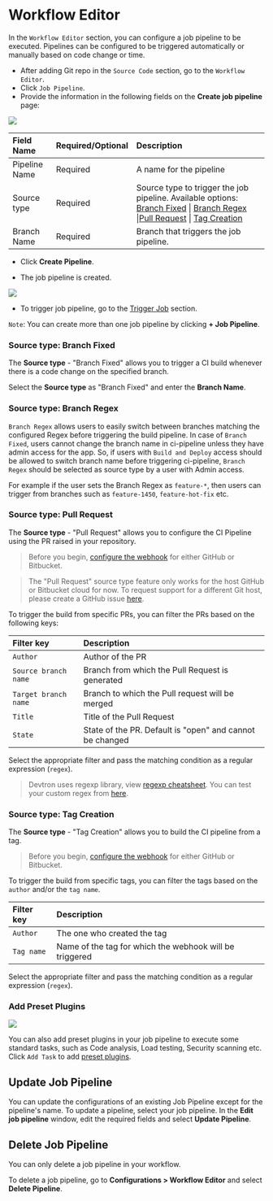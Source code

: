 # Workflow Editor

In the `Workflow Editor` section, you can configure a job pipeline to be executed. Pipelines can be configured to be triggered automatically or manually based on code change or time.

* After adding Git repo in the `Source Code` section, go to the `Workflow Editor`. 
* Click `Job Pipeline`.
* Provide the information in the following fields on the **Create job pipeline** page:

![](https://devtron-public-asset.s3.us-east-2.amazonaws.com/images/create-job/create-job-pipeline-basic.jpg)

| Field Name | Required/Optional | Description |
| :--- | :--- | :--- |
| Pipeline Name | Required | A name for the pipeline |
| Source type | Required | Source type to trigger the job pipeline. Available options: [Branch Fixed](#source-type-branch-fixed) \| [Branch Regex](#source-type-branch-regex) \|[Pull Request](#source-type-pull-request) \| [Tag Creation](#source-type-tag-creation) |
| Branch Name | Required | Branch that triggers the job pipeline. |

* Click **Create Pipeline**.

* The job pipeline is created.

![](https://devtron-public-asset.s3.us-east-2.amazonaws.com/images/create-job/job-pipeline-created.jpg)

* To trigger job pipeline, go to the [Trigger Job](triggering-job.md) section. 

`Note`: You can create more than one job pipeline by clicking **+ Job Pipeline**.


### Source type: Branch Fixed

The **Source type** - "Branch Fixed" allows you to trigger a CI build whenever there is a code change on the specified branch.

Select the **Source type** as "Branch Fixed" and enter the **Branch Name**.

### Source type: Branch Regex

`Branch Regex` allows users to easily switch between branches matching the configured Regex before triggering the build pipeline.
In case of `Branch Fixed`, users cannot change the branch name in ci-pipeline unless they have admin access for the app. So, if users with 
`Build and Deploy` access should be allowed to switch branch name before triggering ci-pipeline, `Branch Regex` should be selected as source type by a user with Admin access.

For example if the user sets the Branch Regex as `feature-*`, then users can trigger from branches such as `feature-1450`, `feature-hot-fix` etc.

### Source type: Pull Request

The **Source type** - "Pull Request" allows you to configure the CI Pipeline using the PR raised in your repository.

> Before you begin, [configure the webhook](../creating-application/workflow/ci-pipeline.md#configuring-webhook) for either GitHub or Bitbucket.

> The "Pull Request" source type feature only works for the host GitHub or Bitbucket cloud for now. To request support for a different Git host, please create a GitHub issue [here](https://github.com/devtron-labs/devtron/issues).


To trigger the build from specific PRs, you can filter the PRs based on the following keys:

| Filter key | Description |
| :--- | :--- |
| `Author` | Author of the PR |
| `Source branch name` | Branch from which the Pull Request is generated |
| `Target branch name` | Branch to which the Pull request will be merged |
| `Title` | Title of the Pull Request |
| `State` | State of the PR. Default is "open" and cannot be changed |

Select the appropriate filter and pass the matching condition as a regular expression (`regex`).

> Devtron uses regexp library, view [regexp cheatsheet](https://yourbasic.org/golang/regexp-cheat-sheet/). You can test your custom regex from [here](https://regex101.com/r/lHHuaE/1).

### Source type: Tag Creation

The **Source type** - "Tag Creation" allows you to build the CI pipeline from a tag.

> Before you begin, [configure the webhook](../creating-application/workflow/ci-pipeline.md#configuring-webhook) for either GitHub or Bitbucket.

To trigger the build from specific tags, you can filter the tags based on the `author` and/or the `tag name`.

| Filter key | Description |
| :--- | :--- |
| `Author` | The one who created the tag |
| `Tag name` | Name of the tag for which the webhook will be triggered |

Select the appropriate filter and pass the matching condition as a regular expression (`regex`).


### Add Preset Plugins

![](https://devtron-public-asset.s3.us-east-2.amazonaws.com/images/create-job/create-job-pipeline-add-tasks.jpg)

You can also add preset plugins in your job pipeline to execute some standard tasks, such as Code analysis, Load testing, Security scanning etc. Click `Add Task` to add [preset plugins](../creating-application/workflow/ci-build-pre-post-plugins.md#configuring-pre-post-build-tasks).


## Update Job Pipeline

You can update the configurations of an existing Job Pipeline except for the pipeline's name.
To update a pipeline, select your job pipeline.
In the **Edit job pipeline** window, edit the required fields and select **Update Pipeline**.

## Delete Job Pipeline

You can only delete a job pipeline in your workflow.

To delete a job pipeline, go to **Configurations > Workflow Editor** and select **Delete Pipeline**.
